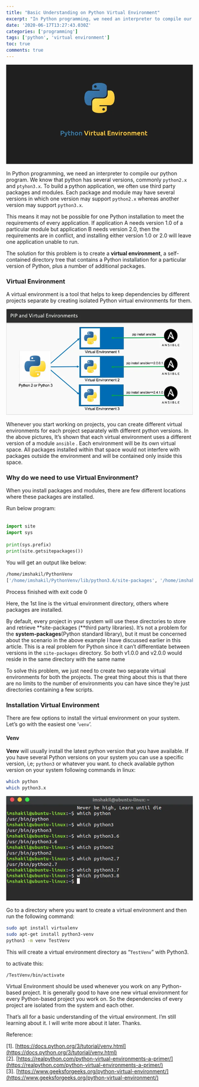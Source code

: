 ```yaml
---
title: "Basic Understanding on Python Virtual Environment"
excerpt: "In Python programming, we need an interpreter to compile our python program. We know that python has several versions, commonly `python2.x` and `ptyhon3.x`. To build a python application, we often use third party packages and modules. Each package and module may have several versions in which one version may support `python2.x` whereas another version may support `python3.x`"
date: '2020-06-17T13:27:43.030Z'
categories: ['programming']
tags: ['python', 'virtual environment']
toc: true
comments: true
---
```


![img](/static/img/1wIljxFj3RVSTTpTjWigw.jpeg)

In Python programming, we need an interpreter to compile our python program. We know that python has several versions, commonly `python2.x` and `ptyhon3.x`. To build a python application, we often use third party packages and modules. Each package and module may have several versions in which one version may support `python2.x` whereas another version may support `python3.x`.

This means it may not be possible for one Python installation to meet the requirements of every application. If application A needs version 1.0 of a particular module but application B needs version 2.0, then the requirements are in conflict, and installing either version 1.0 or 2.0 will leave one application unable to run.

The solution for this problem is to create a **virtual environment**, a self-contained directory tree that contains a Python installation for a particular version of Python, plus a number of additional packages.

### Virtual Environment

A virtual environment is a tool that helps to keep dependencies by different projects separate by creating isolated Python virtual environments for them.

![img](/static/img/1HE7Z5NJc5UGTUs4gJFlM3A.png)

Whenever you start working on projects, you can create different virtual environments for each project separately with different python versions. In the above pictures, It’s shown that each virtual environment uses a different version of a module `ansible` . Each environment will be its own virtual space. All packages installed within that space would not interfere with packages outside the environment and will be contained only inside this space.

### Why do we need to use Virtual Environment?

When you install packages and modules, there are few different locations where these packages are installed.

Run below program:

```python

import site  
import sys 

print(sys.prefix)  
print(site.getsitepackages())
```

You will get an output like below:

```bash
/home/imshakil/PythonVenv  
['/home/imshakil/PythonVenv/lib/python3.6/site-packages', '/home/imshakil/PythonVenv/local/lib/python3.6/dist-packages', '/home/imshakil/PythonVenv/lib/python3/dist-packages', '/home/imshakil/PythonVenv/lib/python3.6/dist-packages', '/usr/lib/python3.6/site-packages', '/usr/local/lib/python3.6/dist-packages', '/usr/lib/python3/dist-packages', '/usr/lib/python3.6/dist-packages']
```

Process finished with exit code 0

Here, the 1st line is the virtual environment directory, others where packages are installed.

By default, every project in your system will use these directories to store and retrieve **site-packages (**third party libraries). It’s not a problem for the **system-packages**(Python standard library), but it must be concerned about the scenario in the above example I have discussed earlier in this article. This is a real problem for Python since it can’t differentiate between versions in the `site-packages` directory. So both v1.0.0 and v2.0.0 would reside in the same directory with the same name

To solve this problem, we just need to create two separate virtual environments for both the projects. The great thing about this is that there are no limits to the number of environments you can have since they’re just directories containing a few scripts.

### Installation Virtual Environment

There are few options to install the virtual environment on your system. Let’s go with the easiest one ‘`venv`’.

#### **Venv**

**Venv** will usually install the latest python version that you have available. If you have several Python versions on your system you can use a specific version, i,e; `python3` or whatever you want. to check available python version on your system following commands in linux:

```bash
which python  
which python3.x
```

![img](/static/img/1enheWLssCoiJk6la99Gw.png)

Go to a directory where you want to create a virtual environment and then run the following command:

```bash
sudo apt install virtualenv  
sudo apt-get install python3-venv  
python3 -m venv TestVenv
```

This will create a virtual environment directory as “`TestVenv`” with Python3.

to activate this:

```bash
/TestVenv/bin/activate
```

Virtual Environment should be used whenever you work on any Python-based project. It is generally good to have one new virtual environment for every Python-based project you work on. So the dependencies of every project are isolated from the system and each other.

That’s all for a basic understanding of the virtual environment. I’m still learning about it. I will write more about it later. Thanks.

Reference:

\[1\]. [https://docs.python.org/3/tutorial/venv.html](https://docs.python.org/3/tutorial/venv.html)  
\[2\]. [https://realpython.com/python-virtual-environments-a-primer/](https://realpython.com/python-virtual-environments-a-primer/)  
\[3\]. [https://www.geeksforgeeks.org/python-virtual-environment/](https://www.geeksforgeeks.org/python-virtual-environment/)
